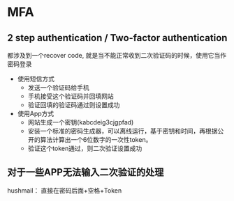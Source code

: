 # MFA
## 2 step authentication / Two-factor authentication
都涉及到一个recover code, 就是当不能正常收到二次验证码的时候，使用它当作密码登录
- 使用短信方式
  - 发送一个验证码给手机
  - 手机接受这个验证码并回填网站
  - 验证回填的验证码通过则设置成功
- 使用App方式
  - 网站生成一个密钥(kabcdeig3cjgpfad)
  - 安装一个标准的密码生成器，可以离线运行，基于密钥和时间，再根据公开的算法计算出一个6位数字的一次性token。
  - 验证这个token通过，则二次验证设置成功

## 对于一些APP无法输入二次验证的处理
hushmail： 直接在密码后面+空格+Token
